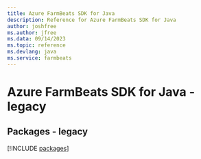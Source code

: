 ```yaml
---
title: Azure FarmBeats SDK for Java
description: Reference for Azure FarmBeats SDK for Java
author: joshfree
ms.author: jfree
ms.data: 09/14/2023
ms.topic: reference
ms.devlang: java
ms.service: farmbeats
---
```

# Azure FarmBeats SDK for Java - legacy
## Packages - legacy
[!INCLUDE [packages](farmbeats-index.md)]